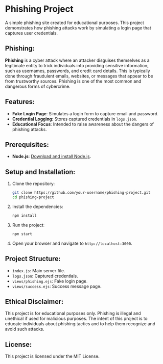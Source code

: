 # Phishing Project

A simple phishing site created for educational purposes. This project demonstrates how phishing attacks work by simulating a login page that captures user credentials.

## Phishing:

**Phishing** is a cyber attack where an attacker disguises themselves as a legitimate entity to trick individuals into providing sensitive information, such as usernames, passwords, and credit card details. This is typically done through fraudulent emails, websites, or messages that appear to be from trustworthy sources. Phishing is one of the most common and dangerous forms of cybercrime.

## Features:

- **Fake Login Page**: Simulates a login form to capture email and password.
- **Credential Logging**: Stores captured credentials in `logs.json`.
- **Educational Focus**: Intended to raise awareness about the dangers of phishing attacks.

## Prerequisites:

- **Node.js**: [Download and install Node.js](https://nodejs.org/en/download/).

## Setup and Installation:

1. Clone the repository:
    ```bash
    git clone https://github.com/your-username/phishing-project.git
    cd phishing-project
    ```

2. Install the dependencies:
    ```bash
    npm install
    ```

3. Run the project:
    ```bash
    npm start
    ```

4. Open your browser and navigate to `http://localhost:3000`.

## Project Structure:

- `index.js`: Main server file.
- `logs.json`: Captured credentials.
- `views/phishing.ejs`: Fake login page.
- `views/success.ejs`: Success message page.

## Ethical Disclaimer:

This project is for educational purposes only. Phishing is illegal and unethical if used for malicious purposes. The intent of this project is to educate individuals about phishing tactics and to help them recognize and avoid such attacks.

## License:

This project is licensed under the MIT License.
